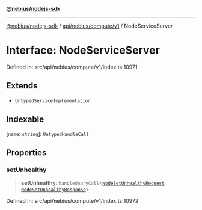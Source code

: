 [**@nebius/nodejs-sdk**](../../../../../README.md)

---

[@nebius/nodejs-sdk](../../../../../README.md) / [api/nebius/compute/v1](../README.md) / NodeServiceServer

# Interface: NodeServiceServer

Defined in: src/api/nebius/compute/v1/index.ts:10971

## Extends

- `UntypedServiceImplementation`

## Indexable

\[`name`: `string`\]: `UntypedHandleCall`

## Properties

### setUnhealthy

> **setUnhealthy**: `handleUnaryCall`\<[`NodeSetUnhealthyRequest`](NodeSetUnhealthyRequest.md), [`NodeSetUnhealthyResponse`](NodeSetUnhealthyResponse.md)\>

Defined in: src/api/nebius/compute/v1/index.ts:10972
